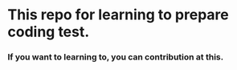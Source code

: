 # This repo for learning to prepare coding test. 
### If you want to learning to, you can contribution at this.
